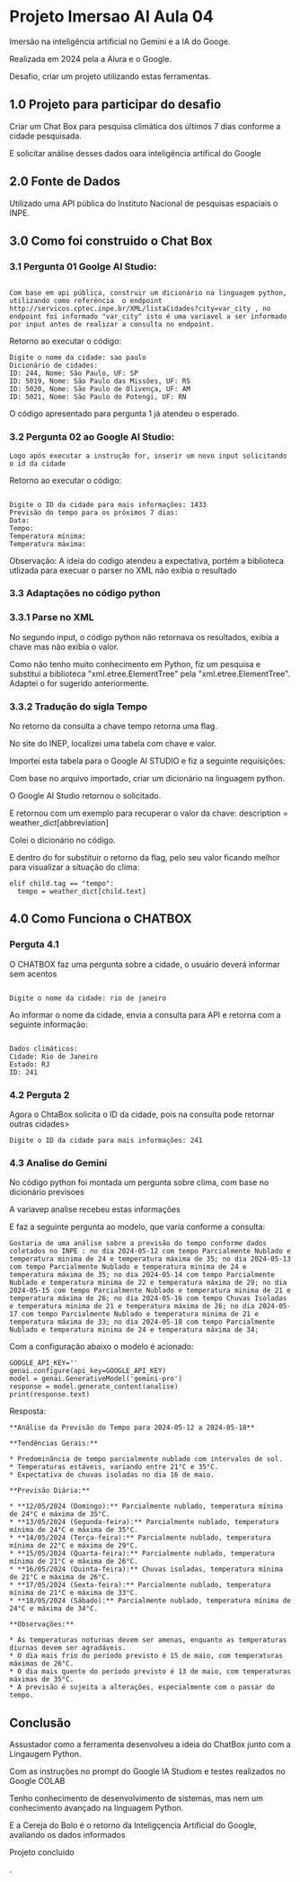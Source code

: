 # Projeto Imersao AI Aula 04

<p>Imersão na inteligência artificial no Gemini e a IA do Googe.</p>
<p></p>Realizada em 2024 pela a Alura e o Google.</p>
<p></p>Desafio, criar um projeto utilizando estas ferramentas.</p>


## 1.0 Projeto para participar do desafio
<p>Criar um Chat Box para pesquisa climática dos últimos 7 dias conforme a cidade pesquisada.</p>
<p>E solicitar análise desses dados oara inteligência artifical do Google</p>

## 2.0 Fonte de Dados 
<p>Utilizado uma API pública do Instituto Nacional de pesquisas espaciais o INPE.</p>

## 3.0 Como foi construido o Chat Box

### 3.1 Pergunta 01 Goolge AI Studio: 

```

Com base em api pública, construir um dicionário na linguagem python, utilizando como referência  o endpoint http://servicos.cptec.inpe.br/XML/listaCidades?city=var_city , no endpoint foi informado "var_city" isto é uma variavel a ser informado por input antes de realizar a consulta no endpoint.
```


<p>Retorno ao executar o código:</p>

```
Digite o nome da cidade: sao paulo
Dicionário de cidades:
ID: 244, Nome: São Paulo, UF: SP
ID: 5019, Nome: São Paulo das Missões, UF: RS
ID: 5020, Nome: São Paulo de Olivença, UF: AM
ID: 5021, Nome: São Paulo do Potengi, UF: RN
```

<p>O código apresentado para pergunta 1 já atendeu o esperado.</p>


### 3.2 Pergunta 02 ao Google AI Studio:

```
Logo após executar a instrução for, inserir um novo input solicitando o id da cidade
```

<p>Retorno ao executar o código: </p>

```

Digite o ID da cidade para mais informações: 1433
Previsão do tempo para os próximos 7 dias:
Data: 
Tempo: 
Temperatura mínima: 
Temperatura máxima:
```

<p>Observação: A ideia do codigo atendeu a expectativa, portém a biblioteca utlizada para execuar o parser no XML não exibia o resultado</p>


### 3.3 Adaptações no código python

### 3.3.1 Parse no XML

<p>No segundo input, o código python não retornava os resultados, exibia a chave mas não exibia o valor.</p>
<p>Como não tenho muito conhecimento em Python, fiz um pesquisa e substitui a biblioteca "xml.etree.ElementTree" pela "xml.etree.ElementTree". Adaptei o for sugerido anteriormente.</p>


### 3.3.2 Tradução do sigla Tempo

<p>No retorno da consulta a chave tempo retorna uma flag.</p>
<p>No site do INEP, localizei uma tabela com chave e valor.</p>
<p>Importei esta tabela para o Google AI STUDIO e fiz a seguinte requisições:</p>
<p>Com base no arquivo importado, criar um dicionário na linguagem python.</p>
<p>O Google AI Studio retornou o solicitado.</p>
<p>E retornou com um exemplo para recuperar o valor da chave: description = weather_dict[abbreviation]</p>
<p>Colei o dicionário no código.</p>
<p>E dentro do for substituir o retorno da flag, pelo seu valor ficando melhor para visualizar a situação do clima:</p>


```
elif child.tag == "tempo":
  tempo = weather_dict[child.text]
```


## 4.0 Como Funciona o CHATBOX

### Perguta 4.1
<p>O CHATBOX faz uma pergunta sobre a cidade, o usuário deverá informar sem acentos</p>

```

Digite o nome da cidade: rio de janeiro
```

<p>Ao informar o nome da cidade, envia a consulta para API e retorna com a seguinte informação:</p>

```

Dados climáticos:
Cidade: Rio de Janeiro
Estado: RJ
ID: 241
```

### 4.2 Perguta 2
<p>Agora o ChtaBox solicita o ID da cidade, pois na consulta pode retornar outras cidades></p>

```
Digite o ID da cidade para mais informações: 241
```

### 4.3 Analise do Gemini

<p>No código python foi montada um pergunta sobre clima, com base no dicionário previsoes</p>
<p>A variavep analise recebeu estas informações</p>
<p>E faz a seguinte pergunta ao modelo, que varia conforme a consulta:</p>

```
Gostaria de uma análise sobre a previsão do tempo conforme dados coletados no INPE : no dia 2024-05-12 com tempo Parcialmente Nublado e temperatura minima de 24 e temperatura máxima de 35; no dia 2024-05-13 com tempo Parcialmente Nublado e temperatura minima de 24 e temperatura máxima de 35; no dia 2024-05-14 com tempo Parcialmente Nublado e temperatura minima de 22 e temperatura máxima de 29; no dia 2024-05-15 com tempo Parcialmente Nublado e temperatura minima de 21 e temperatura máxima de 26; no dia 2024-05-16 com tempo Chuvas Isoladas e temperatura minima de 21 e temperatura máxima de 26; no dia 2024-05-17 com tempo Parcialmente Nublado e temperatura minima de 21 e temperatura máxima de 33; no dia 2024-05-18 com tempo Parcialmente Nublado e temperatura minima de 24 e temperatura máxima de 34;
```

Com a configuração abaixo o modelo é acionado:

```
GOOGLE_API_KEY=''      
genai.configure(api_key=GOOGLE_API_KEY)
model = genai.GenerativeModel('gemini-pro')
response = model.generate_content(analise)
print(response.text)
```


Resposta:
```
**Análise da Previsão do Tempo para 2024-05-12 a 2024-05-18**

**Tendências Gerais:**

* Predominância de tempo parcialmente nublado com intervalos de sol.
* Temperaturas estáveis, variando entre 21°C e 35°C.
* Expectativa de chuvas isoladas no dia 16 de maio.

**Previsão Diária:**

* **12/05/2024 (Domingo):** Parcialmente nublado, temperatura mínima de 24°C e máxima de 35°C.
* **13/05/2024 (Segunda-feira):** Parcialmente nublado, temperatura mínima de 24°C e máxima de 35°C.
* **14/05/2024 (Terça-feira):** Parcialmente nublado, temperatura mínima de 22°C e máxima de 29°C.
* **15/05/2024 (Quarta-feira):** Parcialmente nublado, temperatura mínima de 21°C e máxima de 26°C.
* **16/05/2024 (Quinta-feira):** Chuvas isoladas, temperatura mínima de 21°C e máxima de 26°C.
* **17/05/2024 (Sexta-feira):** Parcialmente nublado, temperatura mínima de 21°C e máxima de 33°C.
* **18/05/2024 (Sábado):** Parcialmente nublado, temperatura mínima de 24°C e máxima de 34°C.

**Observações:**

* As temperaturas noturnas devem ser amenas, enquanto as temperaturas diurnas devem ser agradáveis.
* O dia mais frio do período previsto é 15 de maio, com temperaturas máximas de 26°C.
* O dia mais quente do período previsto é 13 de maio, com temperaturas máximas de 35°C.
* A previsão é sujeita a alterações, especialmente com o passar do tempo.
```


## Conclusão

<p> Assustador como a ferramenta desenvolveu a ideia do ChatBox junto com a Lingaugem Python.</p>
<p> Com as instruções no prompt do Google IA Studiom e testes realizados no Google COLAB</p>
<p> Tenho conhecimento de desenvolvimento de sistemas, mas nem um conhecimento avançado na linguagem Python.</p>
<p> E a Cereja do Bolo é o retorno da Inteligçencia Artificial do Google, avaliando os dados informados </p>
<p> Projeto concluido </p>.

